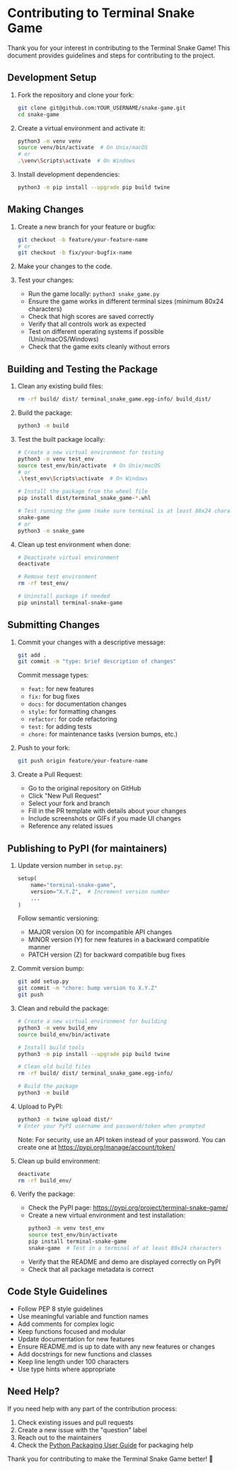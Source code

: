# Contributing to Terminal Snake Game

Thank you for your interest in contributing to the Terminal Snake Game! This document provides guidelines and steps for contributing to the project.

## Development Setup

1. Fork the repository and clone your fork:
   ```bash
   git clone git@github.com:YOUR_USERNAME/snake-game.git
   cd snake-game
   ```

2. Create a virtual environment and activate it:
   ```bash
   python3 -m venv venv
   source venv/bin/activate  # On Unix/macOS
   # or
   .\venv\Scripts\activate  # On Windows
   ```

3. Install development dependencies:
   ```bash
   python3 -m pip install --upgrade pip build twine
   ```

## Making Changes

1. Create a new branch for your feature or bugfix:
   ```bash
   git checkout -b feature/your-feature-name
   # or
   git checkout -b fix/your-bugfix-name
   ```

2. Make your changes to the code.

3. Test your changes:
   - Run the game locally: `python3 snake_game.py`
   - Ensure the game works in different terminal sizes (minimum 80x24 characters)
   - Check that high scores are saved correctly
   - Verify that all controls work as expected
   - Test on different operating systems if possible (Unix/macOS/Windows)
   - Check that the game exits cleanly without errors

## Building and Testing the Package

1. Clean any existing build files:
   ```bash
   rm -rf build/ dist/ terminal_snake_game.egg-info/ build_dist/
   ```

2. Build the package:
   ```bash
   python3 -m build
   ```

3. Test the built package locally:
   ```bash
   # Create a new virtual environment for testing
   python3 -m venv test_env
   source test_env/bin/activate  # On Unix/macOS
   # or
   .\test_env\Scripts\activate  # On Windows

   # Install the package from the wheel file
   pip install dist/terminal_snake_game-*.whl

   # Test running the game (make sure terminal is at least 80x24 characters)
   snake-game
   # or
   python3 -m snake_game
   ```

4. Clean up test environment when done:
   ```bash
   # Deactivate virtual environment
   deactivate
   
   # Remove test environment
   rm -rf test_env/
   
   # Uninstall package if needed
   pip uninstall terminal-snake-game
   ```

## Submitting Changes

1. Commit your changes with a descriptive message:
   ```bash
   git add .
   git commit -m "type: brief description of changes"
   ```
   Commit message types:
   - `feat:` for new features
   - `fix:` for bug fixes
   - `docs:` for documentation changes
   - `style:` for formatting changes
   - `refactor:` for code refactoring
   - `test:` for adding tests
   - `chore:` for maintenance tasks (version bumps, etc.)

2. Push to your fork:
   ```bash
   git push origin feature/your-feature-name
   ```

3. Create a Pull Request:
   - Go to the original repository on GitHub
   - Click "New Pull Request"
   - Select your fork and branch
   - Fill in the PR template with details about your changes
   - Include screenshots or GIFs if you made UI changes
   - Reference any related issues

## Publishing to PyPI (for maintainers)

1. Update version number in `setup.py`:
   ```python
   setup(
       name="terminal-snake-game",
       version="X.Y.Z",  # Increment version number
       ...
   )
   ```
   Follow semantic versioning:
   - MAJOR version (X) for incompatible API changes
   - MINOR version (Y) for new features in a backward compatible manner
   - PATCH version (Z) for backward compatible bug fixes

2. Commit version bump:
   ```bash
   git add setup.py
   git commit -m "chore: bump version to X.Y.Z"
   git push
   ```

3. Clean and rebuild the package:
   ```bash
   # Create a new virtual environment for building
   python3 -m venv build_env
   source build_env/bin/activate
   
   # Install build tools
   python3 -m pip install --upgrade pip build twine
   
   # Clean old build files
   rm -rf build/ dist/ terminal_snake_game.egg-info/
   
   # Build the package
   python3 -m build
   ```

4. Upload to PyPI:
   ```bash
   python3 -m twine upload dist/*
   # Enter your PyPI username and password/token when prompted
   ```
   Note: For security, use an API token instead of your password. You can create one at https://pypi.org/manage/account/token/

5. Clean up build environment:
   ```bash
   deactivate
   rm -rf build_env/
   ```

6. Verify the package:
   - Check the PyPI page: https://pypi.org/project/terminal-snake-game/
   - Create a new virtual environment and test installation:
     ```bash
     python3 -m venv test_env
     source test_env/bin/activate
     pip install terminal-snake-game
     snake-game  # Test in a terminal of at least 80x24 characters
     ```
   - Verify that the README and demo are displayed correctly on PyPI
   - Check that all package metadata is correct

## Code Style Guidelines

- Follow PEP 8 style guidelines
- Use meaningful variable and function names
- Add comments for complex logic
- Keep functions focused and modular
- Update documentation for new features
- Ensure README.md is up to date with any new features or changes
- Add docstrings for new functions and classes
- Keep line length under 100 characters
- Use type hints where appropriate

## Need Help?

If you need help with any part of the contribution process:
1. Check existing issues and pull requests
2. Create a new issue with the "question" label
3. Reach out to the maintainers
4. Check the [Python Packaging User Guide](https://packaging.python.org/) for packaging help

Thank you for contributing to make the Terminal Snake Game better! 🐍 